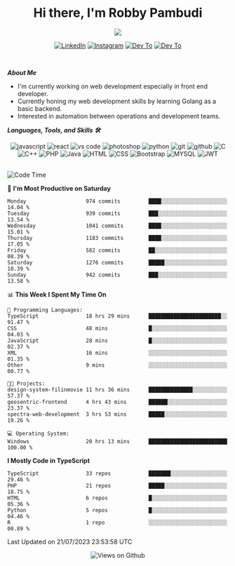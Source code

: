 <div align="center">
   <h1>Hi there, I'm Robby Pambudi </h1>

<img src="https://pronoun.cyou/x/y?subject=He&object=Him&height=20"> 
</div>

<p align='center'>
   <a href="https://www.linkedin.com/in/robbypambudi" target="_blank"><img src="https://img.shields.io/badge/LinkedIn-0077B5?style=for-the-badge&logo=linkedin&logoColor=white" alt="LinkedIn"></a>
   <a href="https://www.instagram.com/robbypambudi" target="_blank"><img src="https://img.shields.io/badge/Instagram-E4405F?style=for-the-badge&logo=instagram&logoColor=white" alt="Instagram"></a>
   <a href="https://dev.to/robbypambudi" target="_blank"><img src="https://img.shields.io/badge/dev.to-0A0A0A?style=for-the-badge&logo=dev.to&logoColor=white" alt="Dev To"></a>
   <a href="https://www.facebook.com/robbyulungpambudi" target="_blank"><img src="https://img.shields.io/badge/Facebook-1877F2?style=for-the-badge&logo=facebook&logoColor=white" alt="Dev To"></a>

</p> <p>
<br>
   
***About Me***
   
- I'm currently working on web development especially in front end developer.
- Currently honing my web development skills by learning Golang as a basic backend.
- Interested in automation between operations and development teams.
 
   
***Languages, Tools, and Skills 🛠***

   <div align="center">
   <img src="https://img.shields.io/badge/JavaScript-F7DF1E?style=for-the-badge&logo=javascript&logoColor=black" alt="javascript" />
      <img src="https://img.shields.io/badge/React-61DAFB?style=for-the-badge&logo=react&logoColor=black" alt="react" />
      <img src="https://img.shields.io/badge/vs%20code-007ACC?style=for-the-badge&logo=visual%20studio%20code&logoColor=white" alt="vs code" />
      <img src="https://img.shields.io/badge/adobe%20photoshop-31A8FF?style=for-the-badge&logo=adobe%20photoshop&logoColor=white" alt="photoshop" />
      <img src="https://img.shields.io/badge/python-3776AB?style=for-the-badge&logo=python&logoColor=white" alt="python" />
      <img src="https://img.shields.io/badge/Git-F05032?style=for-the-badge&logo=git&logoColor=white" alt="git" />
      <img src="https://img.shields.io/badge/GitHub-100000?style=for-the-badge&logo=github&logoColor=white" alt="github" />
      <img src="https://img.shields.io/badge/c-%2300599C.svg?style=for-the-badge&logo=c&logoColor=white" alt="C" />
      <img src="https://img.shields.io/badge/c++-%2300599C.svg?style=for-the-badge&logo=c%2B%2B&logoColor=white" alt="C++" />   
      <img src="https://img.shields.io/badge/PHP-777BB4?style=for-the-badge&logo=php&logoColor=white" alt="PHP" />
      <img src="https://img.shields.io/badge/Java-ED8B00?style=for-the-badge&logo=java&logoColor=white" alt="Java"/>
      <img src="https://img.shields.io/badge/HTML5-E34F26?style=for-the-badge&logo=html5&logoColor=white" alt="HTML" />
      <img src="https://img.shields.io/badge/CSS-239120?&style=for-the-badge&logo=css3&logoColor=white" alt ="CSS" />
      <img src="https://img.shields.io/badge/Bootstrap-563D7C?style=for-the-badge&logo=bootstrap&logoColor=white" alt="Bootstrap" />
      <img src="https://img.shields.io/badge/MySQL-00000F?style=for-the-badge&logo=mysql&logoColor=white" alt="MYSQL" />
      <img src="https://img.shields.io/badge/json%20web%20tokens-323330?style=for-the-badge&logo=json-web-tokens&logoColor=pink" alt="JWT" />
      
   </div><br>
   
<!--START_SECTION:waka-->
![Code Time](http://img.shields.io/badge/Code%20Time-893%20hrs%2054%20mins-blue)

📅 **I'm Most Productive on Saturday** 

```text
Monday                   974 commits         ████░░░░░░░░░░░░░░░░░░░░░   14.04 % 
Tuesday                  939 commits         ███░░░░░░░░░░░░░░░░░░░░░░   13.54 % 
Wednesday                1041 commits        ████░░░░░░░░░░░░░░░░░░░░░   15.01 % 
Thursday                 1183 commits        ████░░░░░░░░░░░░░░░░░░░░░   17.05 % 
Friday                   582 commits         ██░░░░░░░░░░░░░░░░░░░░░░░   08.39 % 
Saturday                 1276 commits        █████░░░░░░░░░░░░░░░░░░░░   18.39 % 
Sunday                   942 commits         ███░░░░░░░░░░░░░░░░░░░░░░   13.58 % 
```


📊 **This Week I Spent My Time On** 

```text
💬 Programming Languages: 
TypeScript               18 hrs 29 mins      ███████████████████████░░   91.47 % 
CSS                      48 mins             █░░░░░░░░░░░░░░░░░░░░░░░░   04.03 % 
JavaScript               28 mins             █░░░░░░░░░░░░░░░░░░░░░░░░   02.37 % 
XML                      16 mins             ░░░░░░░░░░░░░░░░░░░░░░░░░   01.35 % 
Other                    9 mins              ░░░░░░░░░░░░░░░░░░░░░░░░░   00.77 % 

🐱‍💻 Projects: 
design-system-filinmovie 11 hrs 36 mins      ██████████████░░░░░░░░░░░   57.37 % 
geosentric-frontend      4 hrs 43 mins       ██████░░░░░░░░░░░░░░░░░░░   23.37 % 
spectra-web-development  3 hrs 53 mins       █████░░░░░░░░░░░░░░░░░░░░   19.26 % 

💻 Operating System: 
Windows                  20 hrs 13 mins      █████████████████████████   100.00 % 
```

**I Mostly Code in TypeScript** 

```text
TypeScript               33 repos            ███████░░░░░░░░░░░░░░░░░░   29.46 % 
PHP                      21 repos            █████░░░░░░░░░░░░░░░░░░░░   18.75 % 
HTML                     6 repos             █░░░░░░░░░░░░░░░░░░░░░░░░   05.36 % 
Python                   5 repos             █░░░░░░░░░░░░░░░░░░░░░░░░   04.46 % 
R                        1 repo              ░░░░░░░░░░░░░░░░░░░░░░░░░   00.89 % 
```




 Last Updated on 21/07/2023 23:53:58 UTC
<!--END_SECTION:waka-->

<div align="center">
<img src="https://komarev.com/ghpvc/?username=robbypambudi&color=green" alt="Views on Github" />
</div>

